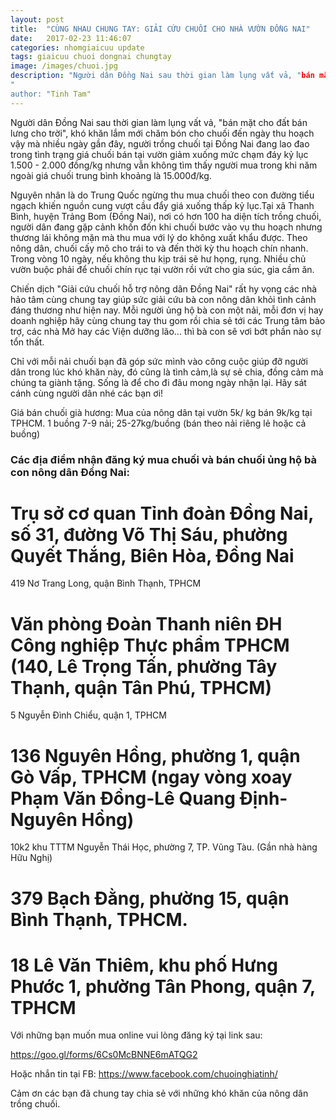 ```yaml
---
layout: post
title:  "CÙNG NHAU CHUNG TAY: GIẢI CỨU CHUỐI CHO NHÀ VƯỜN ĐỒNG NAI"
date:   2017-02-23 11:46:07
categories: nhomgiaicuu update
tags: giaicuu chuoi dongnai chungtay
image: /images/chuoi.jpg
description: "Người dân Đồng Nai sau thời gian làm lụng vất vả, "bán mặt cho đất bán lưng cho trời", khó khăn lắm mới chăm bón cho chuối đến ngày thu hoạch vậy mà nhiều ngày gần đây, người trồng chuối tại Đồng Nai đang lao đao trong tình trạng giá chuối bán tại vườn giảm xuống mức chạm đáy kỷ lục 1.500 - 2.000 đồng/kg nhưng vẫn không tìm thấy người mua trong khi năm ngoài giá chuối trung bình khoảng là 15.000đ/kg.
"
author: "Tinh Tam"
---
```


Người dân Đồng Nai sau thời gian làm lụng vất vả, "bán mặt cho đất bán lưng cho trời", khó khăn lắm mới chăm bón cho chuối đến ngày thu hoạch vậy mà nhiều ngày gần đây, người trồng chuối tại Đồng Nai đang lao đao trong tình trạng giá chuối bán tại vườn giảm xuống mức chạm đáy kỷ lục 1.500 - 2.000 đồng/kg nhưng vẫn không tìm thấy người mua trong khi năm ngoài giá chuối trung bình khoảng là 15.000đ/kg.

Nguyên nhân là do Trung Quốc ngừng thu mua chuối theo con đường tiểu ngạch khiến nguồn cung vượt cầu đẩy giá xuống thấp kỷ lục.Tại xã Thanh Bình, huyện Trảng Bom (Đồng Nai), nơi có hơn 100 ha diện tích trồng chuối, người dân đang gặp cảnh khốn đốn khi chuối bước vào vụ thu hoạch nhưng thương lái không mặn mà thu mua với lý do không xuất khẩu được.
Theo nông dân, chuối cấy mô cho trái to và đến thời kỳ thu hoạch chín nhanh. Trong vòng 10 ngày, nếu không thu kịp trái sẽ hư họng, rụng. Nhiều chủ vườn buộc phải để chuối chín rục tại vườn rồi vứt cho gia súc, gia cầm ăn. 

Chiến dịch "Giải cứu chuối hỗ trợ nông dân Đồng Nai" rất hy vọng các nhà hảo tâm cùng chung tay giúp sức giải cứu bà con nông dân khỏi tình cảnh đáng thương như hiện nay. Mỗi người ủng hộ bà con một nải, mỗi đơn vị hay doanh nghiệp hãy cùng chung tay thu gom rồi chia sẻ tới các Trung tâm bảo trợ, các nhà Mở hay các Viện dưỡng lão... thì bà con sẽ vơi bớt phần nào sự tổn thất. 

Chỉ với mỗi nải chuối bạn đã góp sức mình vào công cuộc giúp đỡ người dân trong lúc khó khăn này, đó cũng là tình cảm,là sự sẻ chia, đồng cảm mà chúng ta giành tặng. Sống là để cho đi đâu mong ngày nhận lại. Hãy sát cánh cùng người dân nhé các bạn ơi!

Giá bán chuối già hương: Mua của nông dân tại vườn 5k/ kg bán 9k/kg tại TPHCM. 1 buồng 7-9 nải; 25-27kg/buồng (bán theo nải riêng lẻ hoặc cả buồng)


### Các địa điểm nhận đăng ký mua chuối và bán chuối ủng hộ bà con nông dân Đồng Nai:

# Trụ sở cơ quan Tỉnh đoàn Đồng Nai, số 31, đường Võ Thị Sáu, phường Quyết Thắng, Biên Hòa, Đồng Nai
419 Nơ Trang Long, quận Bình Thạnh, TPHCM

# Văn phòng Đoàn Thanh niên ĐH Công nghiệp Thực phẩm TPHCM (140, Lê Trọng Tấn, phường Tây Thạnh, quận Tân Phú, TPHCM)
5 Nguyễn Đình Chiểu, quận 1, TPHCM

# 136 Nguyên Hồng, phường 1, quận Gò Vấp, TPHCM (ngay vòng xoay Phạm Văn Đồng-Lê Quang Định-Nguyên Hồng)
10k2 khu TTTM Nguyễn Thái Học, phường 7, TP. Vũng Tàu. (Gần nhà hàng Hữu Nghị)


# 379 Bạch Đằng, phường 15, quận Bình Thạnh, TPHCM.


# 18 Lê Văn Thiêm, khu phố Hưng Phước 1, phường Tân Phong, quận 7, TPHCM

Với những bạn muốn mua online vui lòng đăng ký tại link sau: 

https://goo.gl/forms/6Cs0McBNNE6mATQG2

Hoặc nhắn tin tại FB: https://www.facebook.com/chuoinghiatinh/

Cảm ơn các bạn đã chung tay chia sẻ với những khó khăn của nông dân trồng chuối.
